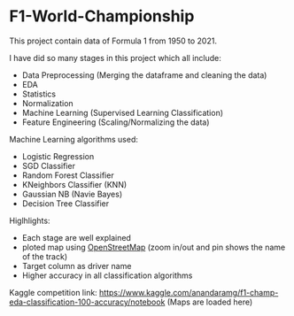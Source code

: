 # F1-World-Championship
This project contain data of Formula 1 from 1950 to 2021.

I have did so many stages in this project which all include:
  * Data Preprocessing (Merging the dataframe and cleaning the data)
  * EDA
  * Statistics 
  * Normalization
  * Machine Learning (Supervised Learning Classification)
  * Feature Engineering (Scaling/Normalizing the data)
 
Machine Learning algorithms used:
  * Logistic Regression
  * SGD Classifier
  * Random Forest Classifier
  * KNeighbors Classifier (KNN)
  * Gaussian NB (Navie Bayes)
  * Decision Tree Classifier

Higlhlights:
  * Each stage are well explained
  * ploted map using [OpenStreetMap](https://www.openstreetmap.org/#map=4/21.84/82.79) (zoom in/out and pin shows the name of the track)
  * Target column as driver name
  * Higher accuracy in all classification algorithms 

Kaggle competition link: https://www.kaggle.com/anandaramg/f1-champ-eda-classification-100-accuracy/notebook (Maps are loaded here)
